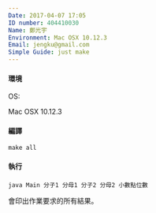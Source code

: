 ```yaml
---
Date: 2017-04-07 17:05
ID number: 404410030
Name: 鄭光宇
Environment: Mac OSX 10.12.3
Email: jengku@gmail.com
Simple Guide: just make
---
```

#### 環境
OS:

Mac OSX 10.12.3

#### 編譯

`make all`

#### 執行

`java Main 分子1 分母1 分子2 分母2 小數點位數`

會印出作業要求的所有結果。

